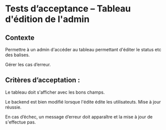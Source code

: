 # Tests d’acceptance – Tableau d'édition de l'admin

## Contexte

Permettre à un admin d'accéder au tableau permettant d'éditer le status etc des balises.

Gérer les cas d’erreur.

## Critères d’acceptation :

Le tableau doit s'afficher avec les bons champs.

Le backend est bien modifié lorsque l'édite édite les utilisateuts. Mise à jour réussie.

En cas d’échec, un message d’erreur doit apparaître et la mise à jour de s'effectue pas.